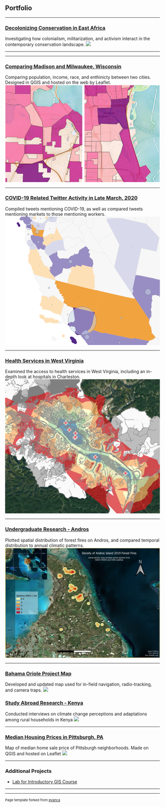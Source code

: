## Portfolio

---
### [Decolonizing Conservation in East Africa](https://arcg.is/1yuHj9)
Investigating how colonialism, militarization, and activism interact in the contemporary conservation landscape.
[<img src="images/Shetani lava road.jpg?raw=true"/>](https://arcg.is/1yuHj9)

---
<!-- ### [Amenities in Salt Lake County, UT](400_final_project_Salt_Lake/Salt_Lake_Amenities.md)
Finding and navigating light rail, parks, and food stores in Salt Lake County, Utah.
[<img src="400_final_project_Salt_Lake/images for github/Zoom1.JPG"/>](400_final_project_Salt_Lake/Salt_Lake_Amenities.md) -->


---
### [Comparing Madison and Milwaukee, Wisconsin](486_Project_3_Comparing_Wisconsin_cities/Madison_Milwaukee_comparison.md)
Comparing population, income, race, and enthinicty between two cities. Designed in QGIS and hosted on the web by Leaflet.
[<img src="486_Project_3_Comparing_Wisconsin_cities/images/Both_thumbnail.PNG"/>](486_Project_3_Comparing_Wisconsin_cities/Madison_Milwaukee_comparison.md)


---
### [COVID-19 Related Twitter Activity in Late March, 2020](486_Lab6/covid_worker_market_tweets.md)
Compiled tweets mentioning COVID-19, as well as compared tweets mentioning markets to those mentioning workers.
[<img src="486_Lab6/images/map_thumbnail.PNG?raw=true"/>](486_Lab6/covid_worker_market_tweets.md)

---
### [Health Services in West Virginia](project1_486/West_Virginia_Health.md)
Examined the access to health services in West Virginia, including an in-depth look at hospitals in Charleston.
[<img src="project1_486/Charleston_hospitals_thumbnail.JPG?raw=true"/>](project1_486/West_Virginia_Health.md)

---
### [Undergraduate Research - Andros](Andros_SURF_project.md)
Plotted spatial distribution of forest fires on Andros, and compared temporal distribution to annual climatic patterns.
[<img src="images/GWilkins_BAHO_poster_thumbnail.PNG?raw=true"/>](Andros_SURF_project.md)

---
### [Bahama Oriole Project Map](BAHO_map_project.md)
Developed and updated map used for in-field navigation, radio-tracking, and camera traps.
[<image src="images/BAHO_worksite_map.PNG?raw=true"/>](BAHO_map_project.md)

### [Study Abroad Research - Kenya](Kenya_DR_project.md)
Conducted interviews on climate change perceptions and adaptations among rural households in Kenya
[<image src="images/Gabe_presenting_DR_Kenya.PNG?raw=true"/>](Kenya_DR_project.md)

---
### [Median Housing Prices in Pittsburgh, PA](Pittsburgh_webmap/qgis2web_2020_02_18-15_04_22_627169/index.html)
Map of median home sale price of Pittsburgh neighborhoods. Made on QGIS and hosted on Leaflet
[<image src="images/webmap_thumbnail_transparent.PNG?raw=true"/>](Pittsburgh_webmap/qgis2web_2020_02_18-15_04_22_627169/index.html)

---
### Additional Projects

- [Lab for Introductory GIS Course](pdf/Wilkins_Lab_12.pdf)

---




---
<p style="font-size:11px">Page template forked from <a href="https://github.com/evanca/quick-portfolio">evanca</a></p>
<!-- Remove above link if you don't want to attibute -->
